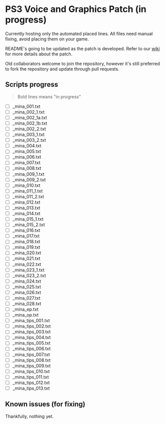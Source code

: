 # PS3 Voice and Graphics Patch (in progress)

Currently hosting only the automated placed lines. All files need manual fixing, avoid placing them on your game.

README's going to be updated as the patch is developed. Refer to our [wiki](https://07th-mod.com/wiki) for more details about the patch.

Old collaborators welcome to join the repository, however it's still preferred to fork the repository and update through pull requests.

## Scripts progress

>Bold lines means "in progress"

- [ ] _mina_001.txt
- [ ] _mina_002_1.txt
- [ ] _mina_002_1a.txt
- [ ] _mina_002_1b.txt
- [ ] _mina_002_2.txt
- [ ] _mina_003_1.txt
- [ ] _mina_003_2.txt
- [ ] _mina_004.txt
- [ ] _mina_005.txt
- [ ] _mina_006.txt
- [ ] _mina_007.txt
- [ ] _mina_008.txt
- [ ] _mina_009_1.txt
- [ ] _mina_009_2.txt
- [ ] _mina_010.txt
- [ ] _mina_011_1.txt
- [ ] _mina_011_2.txt
- [ ] _mina_012.txt
- [ ] _mina_013.txt
- [ ] _mina_014.txt
- [ ] _mina_015_1.txt
- [ ] _mina_015_2.txt
- [ ] _mina_016.txt
- [ ] _mina_017.txt
- [ ] _mina_018.txt
- [ ] _mina_019.txt
- [ ] _mina_020.txt
- [ ] _mina_021.txt
- [ ] _mina_022.txt
- [ ] _mina_023_1.txt
- [ ] _mina_023_2.txt
- [ ] _mina_024.txt
- [ ] _mina_025.txt
- [ ] _mina_026.txt
- [ ] _mina_027.txt
- [ ] _mina_028.txt
- [ ] _mina_ep.txt
- [ ] _mina_op.txt
- [ ] _mina_tips_001.txt
- [ ] _mina_tips_002.txt
- [ ] _mina_tips_003.txt
- [ ] _mina_tips_004.txt
- [ ] _mina_tips_005.txt
- [ ] _mina_tips_006.txt
- [ ] _mina_tips_007.txt
- [ ] _mina_tips_008.txt
- [ ] _mina_tips_009.txt
- [ ] _mina_tips_010.txt
- [ ] _mina_tips_011.txt
- [ ] _mina_tips_012.txt
- [ ] _mina_tips_013.txt

## Known issues (for fixing)

Thankfully, nothing yet.

